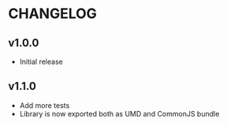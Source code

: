 # CHANGELOG

## v1.0.0

- Initial release

## v1.1.0

- Add more tests
- Library is now exported both as UMD and CommonJS bundle

